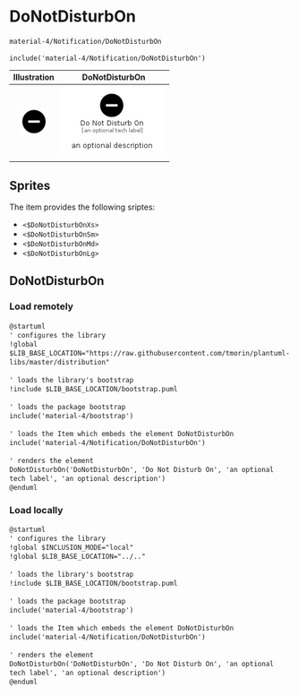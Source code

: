 # DoNotDisturbOn


```text
material-4/Notification/DoNotDisturbOn
```

```text
include('material-4/Notification/DoNotDisturbOn')
```



| Illustration | DoNotDisturbOn |
| :---: | :---: |
| ![illustration for Illustration](../../material-4/Notification/DoNotDisturbOn.png) | ![illustration for DoNotDisturbOn](../../material-4/Notification/DoNotDisturbOn.Local.png) |



## Sprites
The item provides the following sriptes:

- `<$DoNotDisturbOnXs>`
- `<$DoNotDisturbOnSm>`
- `<$DoNotDisturbOnMd>`
- `<$DoNotDisturbOnLg>`





## DoNotDisturbOn

### Load remotely
```plantuml
@startuml
' configures the library
!global $LIB_BASE_LOCATION="https://raw.githubusercontent.com/tmorin/plantuml-libs/master/distribution"

' loads the library's bootstrap
!include $LIB_BASE_LOCATION/bootstrap.puml

' loads the package bootstrap
include('material-4/bootstrap')

' loads the Item which embeds the element DoNotDisturbOn
include('material-4/Notification/DoNotDisturbOn')

' renders the element
DoNotDisturbOn('DoNotDisturbOn', 'Do Not Disturb On', 'an optional tech label', 'an optional description')
@enduml
```

### Load locally
```plantuml
@startuml
' configures the library
!global $INCLUSION_MODE="local"
!global $LIB_BASE_LOCATION="../.."

' loads the library's bootstrap
!include $LIB_BASE_LOCATION/bootstrap.puml

' loads the package bootstrap
include('material-4/bootstrap')

' loads the Item which embeds the element DoNotDisturbOn
include('material-4/Notification/DoNotDisturbOn')

' renders the element
DoNotDisturbOn('DoNotDisturbOn', 'Do Not Disturb On', 'an optional tech label', 'an optional description')
@enduml
```

